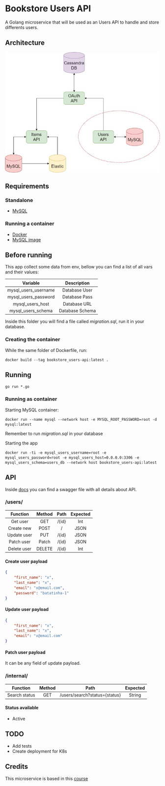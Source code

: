 # Bookstore Users API
 
A Golang microservice that will be used as an Users API to handle and store differents users.

## Architecture

![Arch](./miscs/arch.jpg)

## Requirements

### Standalone

* [MySQL](https://www.mysql.com/)

### Running a container

* [Docker](https://docs.docker.com/get-docker/)
* [MySQL image](https://hub.docker.com/_/mysql)

## Before running

This app collect some data from env, bellow you can find a list of all vars and their values:

|       Variable       |   Description   |
|:--------------------:|:---------------:|
| mysql_users_username |  Database User  |
| mysql_users_password |  Database Pass  |
|   mysql_users_host   |  Database URL   |
|  mysql_users_schema  | Database Schema |

Inside this folder you will find a file called *migration.sql*, run it in your database.

### Creating the container

While the same folder of Dockerfile, run:

``` shell
docker build --tag bookstore_users-api:latest .
```

## Running


``` shell
go run *.go
```

### Running as container

Starting MySQL container:

``` shell
docker run --name mysql --network host -e MYSQL_ROOT_PASSWORD=root -d mysql:latest
```

Remember to run *migration.sql* in your database

Starting the app

``` shell
docker run -ti -e mysql_users_username=root -e mysql_users_password=root -e mysql_users_host=0.0.0.0:3306 -e mysql_users_schema=users_db --network host bookstore_users-api:latest
```

## API

Inside [docs](https://github.com/ZerepL/bookstore_users-api/tree/main/docs) you can find a swagger file with all details about API.

### /users/

| Function      | Method | Path  | Expected |
|:-------------:|:------:|:-----:|:--------:|
|  Get user     |  GET   | /{id} |  Int     |
|  Create new   |  POST  | /     | JSON     |
|  Update user  |  PUT   | /{id} | JSON     |
|  Patch user   |  Patch | /{id} | JSON     |
|  Delete user  | DELETE | /{id} | Int      |

#### Create user payload

``` json
{
    "first_name": "x",
    "last_name": "x",
    "email": "x@email.com",
    "password": "batatinha-1"
}
```

#### Update user payload

``` json
{
    "first_name": "x",
    "last_name": "x",
    "email": "x@email.com"
}
```

#### Patch user payload

It can be any field of update payload.

### /internal/

| Function      | Method | Path                          | Expected |
|:-------------:|:------:|:-----------------------------:|:--------:|
| Search status |  GET   | /users/search?status={status} |  String  |

#### Status available

* Active

## TODO

* Add tests
* Create deployment for K8s

## Credits

This microservice is based in this [course](https://www.udemy.com/course/golang-how-to-design-and-build-rest-microservices-in-go/)
